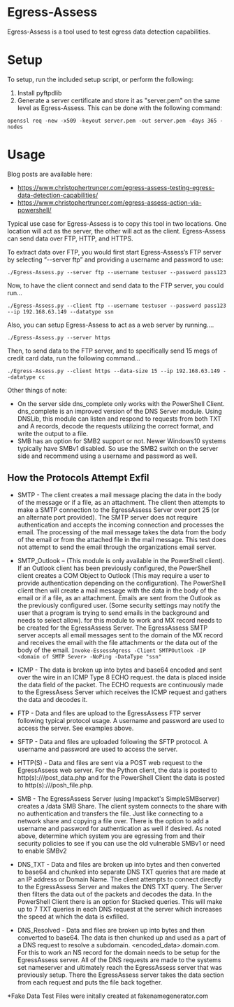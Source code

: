 Egress-Assess
=============

Egress-Assess is a tool used to test egress data detection capabilities.

Setup
=====

To setup, run the included setup script, or perform the following:

1.  Install pyftpdlib
2.  Generate a server certificate and store it as "server.pem" on the same level as Egress-Assess.  This can be done with the following command:

`openssl req -new -x509 -keyout server.pem -out server.pem -days 365 -nodes`


Usage
=====

Blog posts are available here: 

* https://www.christophertruncer.com/egress-assess-testing-egress-data-detection-capabilities/
* https://www.christophertruncer.com/egress-assess-action-via-powershell/

Typical use case for Egress-Assess is to copy this tool in two locations.  One location will act as the server, the other will act as the client.  Egress-Assess can send data over FTP, HTTP, and HTTPS.

To extract data over FTP, you would first start Egress-Assess’s FTP server by selecting “--server ftp” and providing a username and password to use:

`./Egress-Assess.py --server ftp --username testuser --password pass123`

Now, to have the client connect and send data to the FTP server, you could run...

`./Egress-Assess.py --client ftp --username testuser --password pass123 --ip 192.168.63.149 --datatype ssn`

Also, you can setup Egress-Assess to act as a web server by running....

`./Egress-Assess.py --server https`

Then, to send data to the FTP server, and to specifically send 15 megs of credit card data, run the following command...

`./Egress-Assess.py --client https --data-size 15 --ip 192.168.63.149 --datatype cc`

Other things of note:
- On the server side dns_complete only works with the PowerShell Client. dns_complete is an improved version of the DNS Server module. Using DNSLib, this module can listen and respond to requests from both TXT and A records, decode the requests utilizing the correct format, and write the output to a file.
- SMB has an option for SMB2 support or not. Newer Windows10 systems typically have SMBv1 disabled. So use the SMB2 switch on the server side and recommend using a username and password as well.


How the Protocols Attempt Exfil
-----
- SMTP - The client creates a mail message placing the data in the body of the message or if a file, as an attachment. The client then attempts to make a SMTP connection to the EgressAssess Server over port 25 (or an alternate port provided). The SMTP server does not require authentication and accepts the incoming connection and processes the email. The processing of the mail message takes the data from the body of the email or from the attached file in the mail message. This test does not attempt to send the email through the organizations email server.

- SMTP_Outlook – (This module is only available in the PowerShell client). If an Outlook client has been previously configured, the PowerShell client creates a COM Object to Outlook (This may require a user to provide authentication depending on the configuration). The PowerShell client then will create a mail message with the data in the body of the email or if a file, as an attachment. Emails are sent from the Outlook as the previously configured user. (Some security settings may notify the user that a program is trying to send emails in the background and needs to select allow). for this module to work and MX record needs to be created for the EgressAssess Server. The EgressAssess SMTP server accepts all email messages sent to the domain of the MX record and receives the email with the file attachments or the data out of the body of the email. 
`Invoke-EssessAgress -Client SMTPOutlook -IP <domain of SMTP Sever> -NoPing -DataType "ssn"`

- ICMP - The data is broken up into bytes and base64 encoded and sent over the wire in an ICMP Type 8 ECHO request. the data is placed inside the data field of the packet. The ECHO requests are continuously made to the EgressAsess Server which receives the ICMP request and gathers the data and decodes it. 

- FTP - Data and files are upload to the EgressAssess FTP server following typical protocol usage. A username and password are used to access the server. See examples above.

- SFTP - Data and files are uploaded following the SFTP protocol. A username and password are used to access the server.

- HTTP(S) - Data and files are sent via a POST web request to the EgressAssess web server. For the Python client, the data is posted to http(s)://<IP or FQDN>/post_data.php and for the PowerShell Client the data is posted to http(s)://<IP or FQDN>/posh_file.php.

- SMB - The EgressAssess Server (using Impacket's SimpleSMBserver) creates a /data SMB Share. The client system connects to the share with no authentication and transfers the file. Just like connecting to a network share and copying a file over. There is the option to add a username and password for authentication as well if desired. As noted above, determine which system you are egressing from and their security policies to see if you can use the old vulnerable SMBv1 or need to enable SMBv2

- DNS_TXT - Data and files are broken up into bytes and then converted to base64 and chunked into separate DNS TXT queries that are made at an IP address or Domain Name. The client attempts to connect directly to the EgressAssess Server and makes the DNS TXT query. The Server then filters the data out of the packets and decodes the data. In the PowerShell Client there is an option for Stacked queries. This will make up to 7 TXT queries in each DNS request at the server which increases the speed at which the data is exfilled.

- DNS_Resolved - Data and files are broken up into bytes and then converted to base64. The data is then chunked up and used as a part of a DNS request to resolve a subdomain. <encoded_data>.domain.com. For this to work an NS record for the domain needs to be setup for the EgressAssess server. All of the DNS requests are made to the systems set nameserver and ultimately reach the EgressAssess server that was previously setup. There the EgressAssess server takes the data section from each request and puts the file back together.



*Fake Data Test Files were initally created at fakenamegenerator.com

